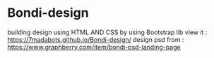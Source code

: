 # Bondi-design
building design using HTML AND CSS by using Bootstrap lib
view it : https://7madabots.github.io/Bondi-design/ 
design psd from : https://www.graphberry.com/item/bondi-psd-landing-page
